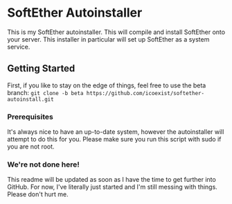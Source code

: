 # SoftEther Autoinstaller

This is my SoftEther autoinstaller. This will compile and install SoftEther onto your server. This installer in particular will set up SoftEther as a system service.

## Getting Started

First, if you like to stay on the edge of things, feel free to use the beta branch: `git clone -b beta https://github.com/icoexist/softether-autoinstall.git`

### Prerequisites

It's always nice to have an up-to-date system, however the autoinstaller will attempt to do this for you. Please make sure you run this script with sudo if you are not root.

### We're not done here!

This readme will be updated as soon as I have the time to get further into GitHub. For now, I've literally just started and I'm still messing with things. Please don't hurt me.
